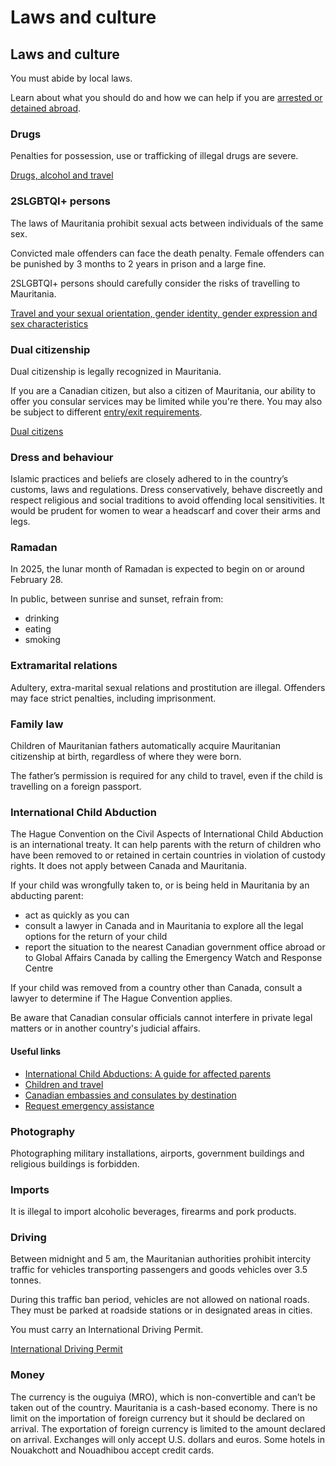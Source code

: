# Laws and culture

## Laws and culture

You must abide by local laws.

Learn about what you should do and how we can help if you are [arrested or detained abroad](http://travel.gc.ca/assistance/emergency-info/arrest-detention).

### Drugs

Penalties for possession, use or trafficking of illegal drugs are severe.

[Drugs, alcohol and travel](https://travel.gc.ca/travelling/health-safety/drugs)

### 2SLGBTQI+ persons

The laws of Mauritania prohibit sexual acts between individuals of the same sex.

Convicted male offenders can face the death penalty. Female offenders can be punished by 3 months to 2 years in prison and a large fine.

2SLGBTQI+ persons should carefully consider the risks of travelling to Mauritania.

[Travel and your sexual orientation, gender identity, gender expression and sex characteristics](https://travel.gc.ca/travelling/health-safety/lgbt-travel)

### Dual citizenship

Dual citizenship is legally recognized in Mauritania.

If you are a Canadian citizen, but also a citizen of Mauritania, our ability to offer you consular services may be limited while you're there. You may also be subject to different [entry/exit requirements](#entryexit).

[Dual citizens](http://travel.gc.ca/travelling/documents/dual-citizenship)

### Dress and behaviour

Islamic practices and beliefs are closely adhered to in the country’s customs, laws and regulations. Dress conservatively, behave discreetly and respect religious and social traditions to avoid offending local sensitivities. It would be prudent for women to wear a headscarf and cover their arms and legs.

### Ramadan

In 2025, the lunar month of Ramadan is expected to begin on or around February 28.

In public, between sunrise and sunset, refrain from:

* drinking
* eating
* smoking

### Extramarital relations

Adultery, extra-marital sexual relations and prostitution are illegal. Offenders may face strict penalties, including imprisonment.

### Family law

Children of Mauritanian fathers automatically acquire Mauritanian citizenship at birth, regardless of where they were born.

The father’s permission is required for any child to travel, even if the child is travelling on a foreign passport.

### International Child Abduction

The Hague Convention on the Civil Aspects of International Child Abduction is an international treaty. It can help parents with the return of children who have been removed to or retained in certain countries in violation of custody rights. It does not apply between Canada and Mauritania.

If your child was wrongfully taken to, or is being held in Mauritania by an abducting parent:

* act as quickly as you can
* consult a lawyer in Canada and in Mauritania to explore all the legal options for the return of your child
* report the situation to the nearest Canadian government office abroad or to Global Affairs Canada by calling the Emergency Watch and Response Centre

If your child was removed from a country other than Canada, consult a lawyer to determine if The Hague Convention applies.

Be aware that Canadian consular officials cannot interfere in private legal matters or in another country's judicial affairs.

#### Useful links

* [International Child Abductions: A guide for affected parents](https://travel.gc.ca/travelling/publications/international-child-abductions)
* [Children and travel](https://travel.gc.ca/travelling/children)
* [Canadian embassies and consulates by destination](https://travel.gc.ca/assistance/embassies-consulates)
* [Request emergency assistance](https://travel.gc.ca/assistance/emergency-assistance)

### Photography

Photographing military installations, airports, government buildings and religious buildings is forbidden.

### Imports

It is illegal to import alcoholic beverages, firearms and pork products.

### Driving

Between midnight and 5 am, the Mauritanian authorities prohibit intercity traffic for vehicles transporting passengers and goods vehicles over 3.5 tonnes.

During this traffic ban period, vehicles are not allowed on national roads. They must be parked at roadside stations or in designated areas in cities.

You must carry an International Driving Permit.

[International Driving Permit](https://travel.gc.ca/travelling/documents/international-driving-permit)

### Money

The currency is the ouguiya (MRO), which is non-convertible and can’t be taken out of the country. Mauritania is a cash-based economy. There is no limit on the importation of foreign currency but it should be declared on arrival. The exportation of foreign currency is limited to the amount declared on arrival. Exchanges will only accept U.S. dollars and euros. Some hotels in Nouakchott and Nouadhibou accept credit cards.